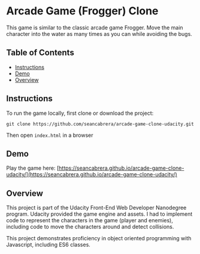 Arcade Game (Frogger) Clone
===============================
This game is similar to the classic arcade game Frogger. Move the
main character into the water as many times as you can while avoiding the
bugs.

## Table of Contents

* [Instructions](#instructions)
* [Demo](#demo)
* [Overview](#overview)


## Instructions
To run the game locally, first clone or download the project:

`git clone https://github.com/seancabrera/arcade-game-clone-udacity.git`

Then open `index.html` in a browser


## Demo
Play the game here: [https://seancabrera.github.io/arcade-game-clone-udacity/](https://seancabrera.github.io/arcade-game-clone-udacity/)


## Overview
This project is part of the Udacity Front-End Web Developer Nanodegree program.
Udacity provided the game engine and assets. I had to implement code to represent
the characters in the game (player and enemies), including code to move the
characters around and detect collisions. 

This project demonstrates proficiency in object oriented programming with Javascript, 
including ES6 classes.
